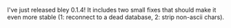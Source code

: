 <!-- 
.. title: bley 0.1.4 released
.. date: 2010-08-15
.. tags: 
.. link: 
.. description: 
.. type: text
-->

I've just released bley 0.1.4! It includes two small fixes that should make it even more stable (1: reconnect to a dead database, 2: strip non-ascii chars).
